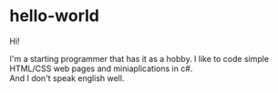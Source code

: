# hello-world

Hi!

I'm a starting programmer that has it as a hobby. I like to code simple HTML/CSS web pages and miniaplications in c#.  
And I don't speak english well.
